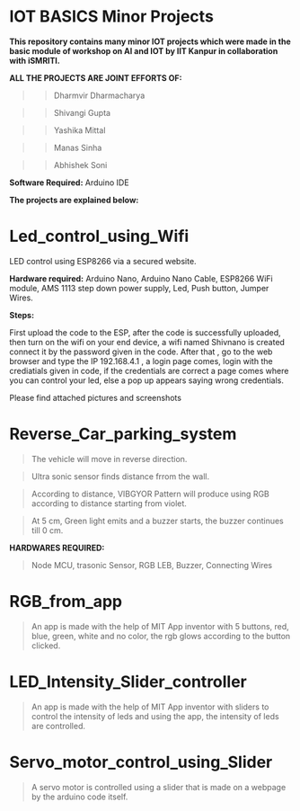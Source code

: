 # IOT BASICS Minor Projects
**This repository contains many minor IOT projects which were made in the basic module of workshop on AI and IOT by IIT Kanpur in collaboration with iSMRITI.** 

**ALL THE PROJECTS ARE JOINT EFFORTS OF:**
>>Dharmvir Dharmacharya

>>Shivangi Gupta

>>Yashika Mittal

>>Manas Sinha

>>Abhishek Soni

**Software Required:**
Arduino IDE

**The projects are explained below:**


# Led_control_using_Wifi
LED control using ESP8266 via a secured website.

**Hardware required:**
Arduino Nano, 
Arduino Nano Cable,
ESP8266 WiFi module,
AMS 1113 step down power supply,
Led,
Push button,
Jumper Wires.

**Steps:**

First upload the code to the ESP, after the code is successfully uploaded, then turn on the wifi on your end device, a wifi named Shivnano is created connect it by the password given in the code. After that , go to the web browser and type the IP 192.168.4.1 , a login page comes, login with the crediatials given in code, if the credentials are correct a page comes where you can control your led, else a pop up appears saying wrong credentials.

Please find attached pictures and screenshots


# Reverse_Car_parking_system


>The vehicle will move in reverse direction.

>Ultra sonic sensor finds distance frrom the wall.

>According to distance, VIBGYOR Pattern will produce using RGB according to distance starting from violet.

>At 5 cm, Green light emits and a buzzer starts, the buzzer continues till 0 cm.

**HARDWARES REQUIRED:**

>Node MCU, trasonic Sensor, RGB LEB, Buzzer, Connecting Wires

# RGB_from_app

> An app is made with the help of MIT App inventor with 5 buttons, red, blue, green, white and no color, the rgb glows according to the button clicked.

# LED_Intensity_Slider_controller

> An app is made with the help of MIT App inventor with sliders to control the intensity of leds and using the app, the intensity of leds are controlled.

# Servo_motor_control_using_Slider

>  A servo motor is controlled using a slider that is made on a webpage by the arduino code itself.




